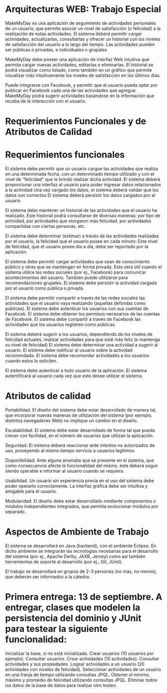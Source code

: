 # Arquitecturas WEB: Trabajo Especial

MakeMyDay es una aplicación de seguimiento de actividades personales de un usuario, que permite asociar un nivel de satisfacción (o felicidad) a la realización de estas actividades. El sistema deberá permitir cargar actividades, actualizarlas, consultarlas y ofrecer un historial con los niveles de satisfacción del usuario a lo largo del tiempo. Las actividades pueden ser públicas o privadas, e individuales o grupales.

MakeMyDay debe poseer una aplicación  de interfaz Web intuitiva que permita cargar nuevas actividades, editarlas o eliminarlas. El historial se podrá visualizar como listado, como también en un gráfico que permite visualizar más intuitivamente los niveles de satisfacción en los últimos días.

Puede integrarse con Facebook, y permitir que el usuario pueda optar por publicar en Facebook cada una de las actividades que agregue. MakeMyDay podrá sugerir actividades basándose en la información que recaba de la interacción con el usuario.
 
   
# Requerimientos Funcionales y de Atributos de Calidad

# Requerimientos funcionales
El sistema debe permitir que un usuario cargue las actividades que realiza en una determinada fecha, con un determinado tiempo utilizado y con el nivel de “felicidad” que le brindó realizar dicha actividad.
El sistema deberá proporcionar una interfaz al usuario para poder ingresar datos relacionados a la actividad
Una vez cargado los datos, el sistema deberá validar que los datos son correctos
El sistema deberá persistir los datos cargados por el usuario
 
El sistema debe mantener un historial de las actividades que el usuario ha realizado. Este historial podrá consultarse de diversas maneras: por tipo de actividad, por actividades que otorgaron más felicidad, por actividades compartidas con ciertas personas, etc.

El sistema debe determinar (estimar) a través de las actividades realizadas por el usuario, la felicidad que el usuario posee en cada minuto:
Este nivel de felicidad, que el usuario posee dia a día, debe ser reportado por la aplicación.
 
 El sistema debe permitir cargar actividades que sean de conocimiento público y otras que se mantengan en forma privada. Esto será útil cuando el sistema utilice las redes sociales (por ej., Facebook) para comunicar acontecimientos del usuario. También puede utilizarse para recomendaciones grupales. 
El sistema debe persistir la actividad cargada por el usuario como pública o privada.
 
El sistema debe permitir compartir a través de las redes sociales las actividades que el usuario vaya realizando (aquellas definidas como públicas).
El sistema debe autenticar los usuarios con sus cuentas de Facebook.
El sistema debe obtener los permisos necesarios de las cuentas de Facebook.
El sistema debe compartir a través de Facebook las actividades que los usuarios registren como públicas.
 
El sistema deberá sugerir a los usuarios, dependiendo de los niveles de felicidad actuales, realizar actividades para que esté más feliz (o mantenga su nivel de felicidad)
El sistema debe determinar una actividad a sugerir al usuario.
El sistema debe notificar al usuario sobre la actividad recomendada.
El sistema debe recomendar actividades a los usuarios cuando estos lo soliciten.
 
El sistema debe autenticar a todo usuario de la aplicación.
El sistema autentificará al usuario cada vez que este desee utilizar el sistema.
 
  
# Atributos de calidad

Portabilidad.  El diseño del sistema debe estar desarrollado de manera tal, que incorporar nuevas maneras de utilización del sistema (por ejemplo, distintos navegadores Web) no implique un cambio en el diseño.

Escalabilidad.   El sistema debe estar desarrollado de forma tal que pueda crecer con facilidad, en el número de usuarios que utilizan la aplicación.

Seguridad. El sistema deberá reaccionar ante intentos no autorizados de uso, proveyendo al mismo tiempo servicio a usuarios legítimos.

Disponibilidad.  Ante alguna anomalía que se presente en el sistema, que como consecuencia afecte la funcionalidad del mismo, éste deberá seguir siendo operable e informar al usuario cuando se requiera.

Usabilidad. Un usuario sin experiencia previa en el uso del sistema debe poder operarlo correctamente. La interfaz gráfica debe ser intuitiva y amigable para el usuario.

Modularidad.  El diseño debe estar desarrollado mediante componentes o módulos independientes integrados, que permita evolucionar módulos por separado.
 
 
# Aspectos de Ambiente de Trabajo

El sistema se desarrollará en Java (backend), con el ambiente Eclipse. En dicho ambiente se integrarán las tecnologías necesarias para el desarrollo del sistema (por ej., Apache Derby, JAXB, Jersey) como así también herramientas de soporte al desarrollo (por ej., Git, JUnit).

El trabajo se desarrollará en grupos de 2-3 personas (no mas, no menos), que deberán ser informados a la cátedra.

# Primera entrega: 13 de septiembre. A entregar, clases que modelen la persistencia del dominio y JUnit para testear la siguiente funcionalidad:
Inicializar la base, si no está inicializada.
Crear usuarios (10 usuarios por ejemplo).
Consultar usuarios.
Crear actividades (10 actividades).
Consultar actividades y sus propiedades.
Logear actividades a un usuario (20 actividades con niveles de felicidad).
Seleccionar actividades de un usuario en una franja de tiempo utilizando consultas JPQL.
Obtener el mínimo, máximo y promedio de felicidad utilizando consultas JPQL.
Eliminar todos los datos de la base de datos para realizar otro testeo.
